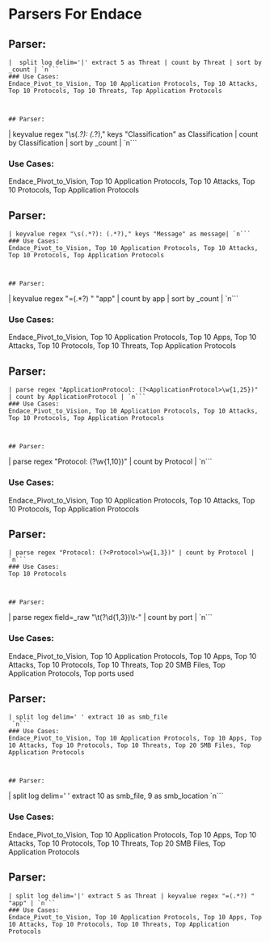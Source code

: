 # Parsers For Endace

## Parser:
```
|  split log delim='|' extract 5 as Threat | count by Threat | sort by _count | `n```
### Use Cases:
Endace_Pivot_to_Vision, Top 10 Application Protocols, Top 10 Attacks, Top 10 Protocols, Top 10 Threats, Top Application Protocols



## Parser:
```
| keyvalue regex "\s(.*?): (.*?)," keys "Classification" as Classification | count by Classification | sort by _count | `n```
### Use Cases:
Endace_Pivot_to_Vision, Top 10 Application Protocols, Top 10 Attacks, Top 10 Protocols, Top Application Protocols



## Parser:
```
| keyvalue regex "\s(.*?): (.*?)," keys "Message" as message| `n```
### Use Cases:
Endace_Pivot_to_Vision, Top 10 Application Protocols, Top 10 Attacks, Top 10 Protocols, Top Application Protocols



## Parser:
```
| keyvalue regex "=(.*?) " "app" | count by app | sort by _count | `n```
### Use Cases:
Endace_Pivot_to_Vision, Top 10 Application Protocols, Top 10 Apps, Top 10 Attacks, Top 10 Protocols, Top 10 Threats, Top Application Protocols



## Parser:
```
| parse regex "ApplicationProtocol: (?<ApplicationProtocol>\w{1,25})" | count by ApplicationProtocol | `n```
### Use Cases:
Endace_Pivot_to_Vision, Top 10 Application Protocols, Top 10 Attacks, Top 10 Protocols, Top Application Protocols



## Parser:
```
| parse regex "Protocol: (?<Protocol>\w{1,10})" | count by Protocol | `n```
### Use Cases:
Endace_Pivot_to_Vision, Top 10 Application Protocols, Top 10 Attacks, Top 10 Protocols, Top Application Protocols



## Parser:
```
| parse regex "Protocol: (?<Protocol>\w{1,3})" | count by Protocol | `n```
### Use Cases:
Top 10 Protocols



## Parser:
```
| parse regex field=_raw "\\t(?<port>\d{1,3})\\t-" | count by port | `n```
### Use Cases:
Endace_Pivot_to_Vision, Top 10 Application Protocols, Top 10 Apps, Top 10 Attacks, Top 10 Protocols, Top 10 Threats, Top 20 SMB Files, Top Application Protocols, Top ports used



## Parser:
```
| split log delim='	' extract 10 as smb_file
 `n```
### Use Cases:
Endace_Pivot_to_Vision, Top 10 Application Protocols, Top 10 Apps, Top 10 Attacks, Top 10 Protocols, Top 10 Threats, Top 20 SMB Files, Top Application Protocols



## Parser:
```
| split log delim='	' extract 10 as smb_file, 9 as smb_location
 `n```
### Use Cases:
Endace_Pivot_to_Vision, Top 10 Application Protocols, Top 10 Apps, Top 10 Attacks, Top 10 Protocols, Top 10 Threats, Top 20 SMB Files, Top Application Protocols



## Parser:
```
| split log delim='|' extract 5 as Threat | keyvalue regex "=(.*?) " "app" | `n```
### Use Cases:
Endace_Pivot_to_Vision, Top 10 Application Protocols, Top 10 Apps, Top 10 Attacks, Top 10 Protocols, Top 10 Threats, Top Application Protocols


